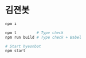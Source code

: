 김젼봇
========

```bash
npm i

npm t         # Type check
npm run build # Type check + Babel

# Start hyeonbot
npm start
```
